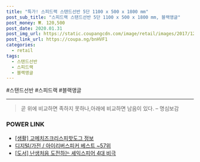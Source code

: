 ```yaml
--- 
title: "특가! 스피드랙 스탠드선반 5단 1100 x 500 x 1800 mm" 
post_sub_title: "스피드랙 스탠드선반 5단 1100 x 500 x 1800 mm, 블랙앵글" 
post_money: ₩. 120,500 
post_date: 2020.01.31 
post_img_url: https://static.coupangcdn.com/image/retail/images/2017/12/22/19/0/4b9dcd47-b4c7-4f36-8247-9c9bb1eaa3df.jpg 
post_link_url: https://coupa.ng/bnHVF1 
categories: 
  - retail 
tags: 
  - 스탠드선반 
  - 스피드랙 
  - 블랙앵글 
--- 
```

  #스탠드선반 #스피드랙 #블랙앵글 
<hr> 

> 곧 위에 비교하면 족하지 못하나,아래에 비교하면 남음이 있다. – 명심보감 


### POWER LINK

* <a href="https://blog.naver.com/sakai111/221765004113" target="_blank"> [생활] 고메치즈크리스피핫도그 정보 </a>
* <a href="https://blog.naver.com/santokki14/221776466702" target="_blank">디지털/가전 / 아이리버스피커 베스트 ~57위</a>
* <a href="https://blog.naver.com/an0733/221787060780" target="_blank">[도서] 난생처음 도전하는 셰익스피어 4대 비극</a>
